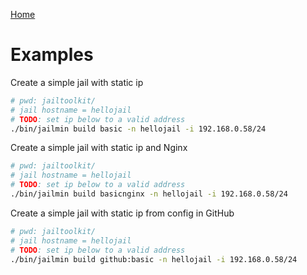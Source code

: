 [Home](README.md)
# Examples
Create a simple jail with static ip
~~~ sh
# pwd: jailtoolkit/
# jail hostname = hellojail
# TODO: set ip below to a valid address
./bin/jailmin build basic -n hellojail -i 192.168.0.58/24
~~~

Create a simple jail with static ip and Nginx
~~~ sh
# pwd: jailtoolkit/
# jail hostname = hellojail
# TODO: set ip below to a valid address
./bin/jailmin build basicnginx -n hellojail -i 192.168.0.58/24
~~~

Create a simple jail with static ip from config in GitHub
~~~ sh
# pwd: jailtoolkit/
# jail hostname = hellojail
# TODO: set ip below to a valid address
./bin/jailmin build github:basic -n hellojail -i 192.168.0.58/24
~~~